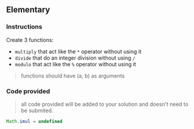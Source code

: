 ## Elementary

### Instructions

Create 3 functions:
- `multiply` that act like the `*` operator without using it
- `divide` that do an integer division without using `/`
- `modulo` that act like the `%` operator without using it

> functions should have (a, b) as arguments

### Code provided

> all code provided will be added to your solution and doesn't need to be submited.

```js
Math.imul = undefined
```
